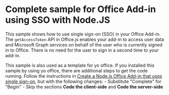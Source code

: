 # Complete sample for Office Add-in using SSO with Node.JS

This sample shows how to use single sign-on (SSO) in your Office Add-in. The `getAccessToken` API in Office.js enables your add-in to access user data and Microsoft Graph services on behalf of the user who is currently signed in to Office. There is no need for the user to sign in a second time to your add-in.

This sample is also used as a template for yo office. If you installed this sample by using yo office, there are additional steps to get the code running. Follow the instructions in [Create a Node.js Office Add-in that uses single sign-on](https://docs.microsoft.com/office/dev/add-ins/develop/create-sso-office-add-ins-nodejs), but with the following changes:
    - Substitute "Complete" for "Begin"
    - Skip the sections **Code the client-side** and **Code the server-side**
